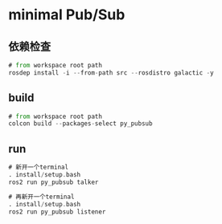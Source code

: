 # minimal Pub/Sub


## 依赖检查
```asm
# from workspace root path
rosdep install -i --from-path src --rosdistro galactic -y
```

## build

```asm
# from workspace root path
colcon build --packages-select py_pubsub
```

## run
```asm
# 新开一个terminal
. install/setup.bash
ros2 run py_pubsub talker

# 再新开一个terminal
. install/setup.bash
ros2 run py_pubsub listener
```



